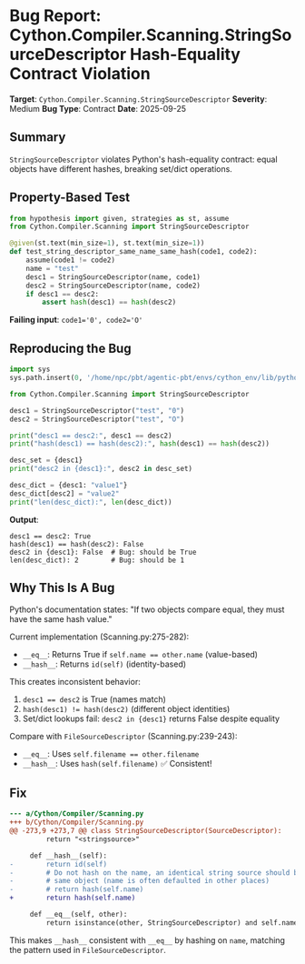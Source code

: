 # Bug Report: Cython.Compiler.Scanning.StringSourceDescriptor Hash-Equality Contract Violation

**Target**: `Cython.Compiler.Scanning.StringSourceDescriptor`
**Severity**: Medium
**Bug Type**: Contract
**Date**: 2025-09-25

## Summary

`StringSourceDescriptor` violates Python's hash-equality contract: equal objects have different hashes, breaking set/dict operations.

## Property-Based Test

```python
from hypothesis import given, strategies as st, assume
from Cython.Compiler.Scanning import StringSourceDescriptor

@given(st.text(min_size=1), st.text(min_size=1))
def test_string_descriptor_same_name_same_hash(code1, code2):
    assume(code1 != code2)
    name = "test"
    desc1 = StringSourceDescriptor(name, code1)
    desc2 = StringSourceDescriptor(name, code2)
    if desc1 == desc2:
        assert hash(desc1) == hash(desc2)
```

**Failing input**: `code1='0', code2='O'`

## Reproducing the Bug

```python
import sys
sys.path.insert(0, '/home/npc/pbt/agentic-pbt/envs/cython_env/lib/python3.13/site-packages')

from Cython.Compiler.Scanning import StringSourceDescriptor

desc1 = StringSourceDescriptor("test", "0")
desc2 = StringSourceDescriptor("test", "O")

print("desc1 == desc2:", desc1 == desc2)
print("hash(desc1) == hash(desc2):", hash(desc1) == hash(desc2))

desc_set = {desc1}
print("desc2 in {desc1}:", desc2 in desc_set)

desc_dict = {desc1: "value1"}
desc_dict[desc2] = "value2"
print("len(desc_dict):", len(desc_dict))
```

**Output**:
```
desc1 == desc2: True
hash(desc1) == hash(desc2): False
desc2 in {desc1}: False  # Bug: should be True
len(desc_dict): 2        # Bug: should be 1
```

## Why This Is A Bug

Python's documentation states: "If two objects compare equal, they must have the same hash value."

Current implementation (Scanning.py:275-282):
- `__eq__`: Returns True if `self.name == other.name` (value-based)
- `__hash__`: Returns `id(self)` (identity-based)

This creates inconsistent behavior:
1. `desc1 == desc2` is True (names match)
2. `hash(desc1) != hash(desc2)` (different object identities)
3. Set/dict lookups fail: `desc2 in {desc1}` returns False despite equality

Compare with `FileSourceDescriptor` (Scanning.py:239-243):
- `__eq__`: Uses `self.filename == other.filename`
- `__hash__`: Uses `hash(self.filename)` ✅ Consistent!

## Fix

```diff
--- a/Cython/Compiler/Scanning.py
+++ b/Cython/Compiler/Scanning.py
@@ -273,9 +273,7 @@ class StringSourceDescriptor(SourceDescriptor):
         return "<stringsource>"

     def __hash__(self):
-        return id(self)
-        # Do not hash on the name, an identical string source should be the
-        # same object (name is often defaulted in other places)
-        # return hash(self.name)
+        return hash(self.name)

     def __eq__(self, other):
         return isinstance(other, StringSourceDescriptor) and self.name == other.name
```

This makes `__hash__` consistent with `__eq__` by hashing on `name`, matching the pattern used in `FileSourceDescriptor`.